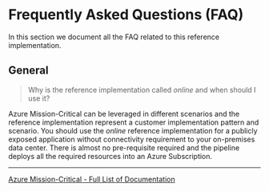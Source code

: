 # Frequently Asked Questions (FAQ)

In this section we document all the FAQ related to this reference implementation.

## General

> Why is the reference implementation called *online* and when should I use it?

Azure Mission-Critical can be leveraged in different scenarios and the reference implementation represent a customer implementation pattern and scenario. You should use the *online* reference implementation for a publicly exposed application without connectivity requirement to your on-premises data center. There is almost no pre-requisite required and the pipeline deploys all the required resources into an Azure Subscription.

---

[Azure Mission-Critical - Full List of Documentation](/docs/README.md)

